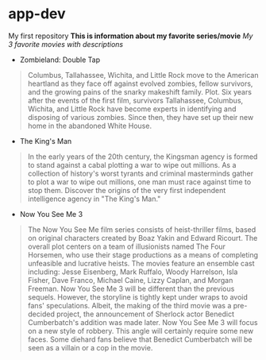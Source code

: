 # app-dev
My first repository
**This is information about my favorite series/movie**
*My 3 favorite movies with descriptions*
- Zombieland: Double Tap
> Columbus, Tallahassee, Wichita, and Little Rock move to the American heartland as they face off against evolved zombies, fellow survivors, and the growing pains of the snarky makeshift family.
> Plot. Six years after the events of the first film, survivors Tallahassee, Columbus, Wichita, and Little Rock have become experts in identifying and disposing of various zombies. Since then, they have set up their new home in the abandoned White House.
- The King's Man
> In the early years of the 20th century, the Kingsman agency is formed to stand against a cabal plotting a war to wipe out millions.
> As a collection of history's worst tyrants and criminal masterminds gather to plot a war to wipe out millions, one man must race against time to stop them. Discover the origins of the very first independent intelligence agency in "The King's Man."
- Now You See Me 3
> The Now You See Me film series consists of heist-thriller films, based on original characters created by Boaz Yakin and Edward Ricourt. The overall plot centers on a team of illusionists named The Four Horsemen, who use their stage productions as a means of completing unfeasible and lucrative heists. The movies feature an ensemble cast including: Jesse Eisenberg, Mark Ruffalo, Woody Harrelson, Isla Fisher, Dave Franco, Michael Caine, Lizzy Caplan, and Morgan Freeman.
> Now You See Me 3 will be different than the previous sequels. However, the storyline is tightly kept under wraps to avoid fans' speculations. Albeit, the making of the third movie was a pre-decided project, the announcement of Sherlock actor Benedict Cumberbatch's addition was made later.
> Now You See Me 3 will focus on a new style of robbery. This angle will certainly require some new faces. Some diehard fans believe that Benedict Cumberbatch will be seen as a villain or a cop in the movie.

